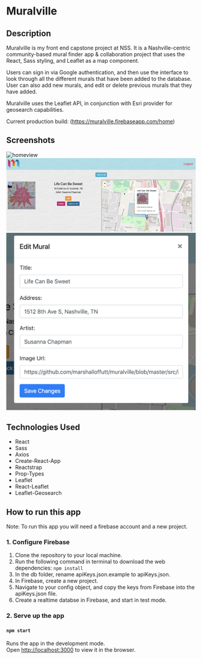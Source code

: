 # Muralville

## Description
Muralville is my front end capstone project at NSS. It is a Nashville-centric community-based mural finder app & collaboration project that uses the React, Sass styling, and Leaflet as a map component.

Users can sign in via Google authentication, and then use the interface to look through all the different murals that have been added to the database. User can also add new murals, and edit or delete previous murals that they have added.

Muralville uses the Leaflet API, in conjunction with Esri provider for geosearch capabilities.

Current production build: (https://muralville.firebaseapp.com/home)

## Screenshots

![homeview](src/images/screenshot-1.png)
![muralview](src/images/screenshot-2.png)
![editview](src/images/screenshot-3.png)

## Technologies Used
* React
* Sass
* Axios
* Create-React-App
* Reactstrap
* Prop-Types
* Leaflet
* React-Leaflet
* Leaflet-Geosearch

## How to run this app
Note: To run this app you will need a firebase account and a new project.

### 1. Configure Firebase
1. Clone the repository to your local machine.
2. Run the following command in terminal to download the web dependencies: `npm install`
3. In the db folder, rename apiKeys.json.example to apiKeys.json.
4. In Firebase, create a new project.
5. Navigate to your config object, and copy the keys from Firebase into the apiKeys.json file.
6. Create a realtime databse in Firebase, and start in test mode.

### 2. Serve up the app
#### `npm start`

Runs the app in the development mode.<br>
Open [http://localhost:3000](http://localhost:3000) to view it in the browser.
